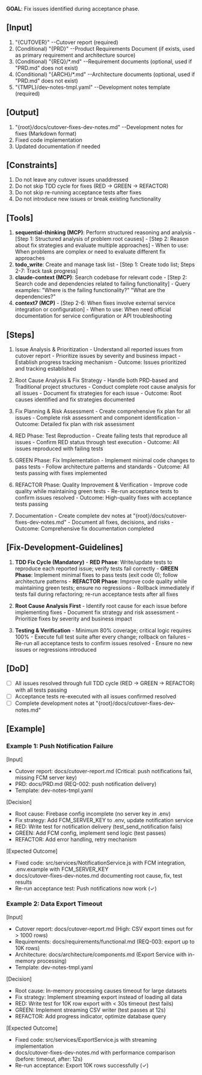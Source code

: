**GOAL**: Fix issues identified during acceptance phase.

## [Input]
  1. "{CUTOVER}" --Cutover report (required)
  2. (Conditional) "{PRD}" --Product Requirements Document (if exists, used as primary requirement and architecture source)
  3. (Conditional) "{REQ}/*.md" --Requirement documents (optional, used if "PRD.md" does not exist)
  4. (Conditional) "{ARCH}/*.md" --Architecture documents (optional, used if "PRD.md" does not exist)
  5. "{TMPL}/dev-notes-tmpl.yaml" --Development notes template (required)

## [Output]
  1. "{root}/docs/cutover-fixes-dev-notes.md" --Development notes for fixes (Markdown format)
  2. Fixed code implementation
  3. Updated documentation if needed

## [Constraints]
  1. Do not leave any cutover issues unaddressed
  2. Do not skip TDD cycle for fixes (RED → GREEN → REFACTOR)
  3. Do not skip re-running acceptance tests after fixes
  4. Do not introduce new issues or break existing functionality

## [Tools]
  1. **sequential-thinking (MCP)**: Perform structured reasoning and analysis
    - [Step 1: Structured analysis of problem root causes]
    - [Step 2: Reason about fix strategies and evaluate multiple approaches]
    - When to use: When problems are complex or need to evaluate different fix approaches
  2. **todo_write**: Create and manage task list
    - [Step 1: Create todo list; Steps 2-7: Track task progress]
  3. **claude-context (MCP)**: Search codebase for relevant code
    - [Step 2: Search code and dependencies related to failing functionality]
    - Query examples: "Where is the failing functionality?" "What are the dependencies?"
  4. **context7 (MCP)**
    - [Step 2-6: When fixes involve external service integration or configuration]
    - When to use: When need official documentation for service configuration or API troubleshooting

## [Steps]
  1. Issue Analysis & Prioritization
    - Understand all reported issues from cutover report
    - Prioritize issues by severity and business impact
    - Establish progress tracking mechanism
    - Outcome: Issues prioritized and tracking established

  2. Root Cause Analysis & Fix Strategy
    - Handle both PRD-based and Traditional project structures
    - Conduct complete root cause analysis for all issues
    - Document fix strategies for each issue
    - Outcome: Root causes identified and fix strategies documented

  3. Fix Planning & Risk Assessment
    - Create comprehensive fix plan for all issues
    - Complete risk assessment and component identification
    - Outcome: Detailed fix plan with risk assessment

  4. RED Phase: Test Reproduction
    - Create failing tests that reproduce all issues
    - Confirm RED status through test execution
    - Outcome: All issues reproduced with failing tests

  5. GREEN Phase: Fix Implementation
    - Implement minimal code changes to pass tests
    - Follow architecture patterns and standards
    - Outcome: All tests passing with fixes implemented

  6. REFACTOR Phase: Quality Improvement & Verification
    - Improve code quality while maintaining green tests
    - Re-run acceptance tests to confirm issues resolved
    - Outcome: High-quality fixes with acceptance tests passing

  7. Documentation
    - Create complete dev notes at "{root}/docs/cutover-fixes-dev-notes.md"
    - Document all fixes, decisions, and risks
    - Outcome: Comprehensive fix documentation completed

## [Fix-Development-Guidelines]
  1. **TDD Fix Cycle (Mandatory)**
    - **RED Phase**: Write/update tests to reproduce each reported issue; verify tests fail correctly
    - **GREEN Phase**: Implement minimal fixes to pass tests (exit code 0); follow architecture patterns
    - **REFACTOR Phase**: Improve code quality while maintaining green tests; ensure no regressions
    - Rollback immediately if tests fail during refactoring; re-run acceptance tests after all fixes
  
  2. **Root Cause Analysis First**
    - Identify root cause for each issue before implementing fixes
    - Document fix strategy and risk assessment
    - Prioritize fixes by severity and business impact
  
  3. **Testing & Verification**
    - Minimum 80% coverage; critical logic requires 100%
    - Execute full test suite after every change; rollback on failures
    - Re-run all acceptance tests to confirm issues resolved
    - Ensure no new issues or regressions introduced

## [DoD]
  - [ ] All issues resolved through full TDD cycle (RED → GREEN → REFACTOR) with all tests passing
  - [ ] Acceptance tests re-executed with all issues confirmed resolved
  - [ ] Complete development notes at "{root}/docs/cutover-fixes-dev-notes.md"

## [Example]

### Example 1: Push Notification Failure
[Input]
- Cutover report: docs/cutover-report.md (Critical: push notifications fail, missing FCM server key)
- PRD: docs/PRD.md (REQ-002: push notification delivery)
- Template: dev-notes-tmpl.yaml

[Decision]
- Root cause: Firebase config incomplete (no server key in .env)
- Fix strategy: Add FCM_SERVER_KEY to .env, update notification service
- RED: Write test for notification delivery (test_send_notification fails)
- GREEN: Add FCM config, implement send logic (test passes)
- REFACTOR: Add error handling, retry mechanism

[Expected Outcome]
- Fixed code: src/services/NotificationService.js with FCM integration, .env.example with FCM_SERVER_KEY
- docs/cutover-fixes-dev-notes.md documenting root cause, fix, test results
- Re-run acceptance test: Push notifications now work (✓)

### Example 2: Data Export Timeout
[Input]
- Cutover report: docs/cutover-report.md (High: CSV export times out for > 1000 rows)
- Requirements: docs/requirements/functional.md (REQ-003: export up to 10K rows)
- Architecture: docs/architecture/components.md (Export Service with in-memory processing)
- Template: dev-notes-tmpl.yaml

[Decision]
- Root cause: In-memory processing causes timeout for large datasets
- Fix strategy: Implement streaming export instead of loading all data
- RED: Write test for 10K row export with < 30s timeout (test fails)
- GREEN: Implement streaming CSV writer (test passes at 12s)
- REFACTOR: Add progress indicator, optimize database query

[Expected Outcome]
- Fixed code: src/services/ExportService.js with streaming implementation
- docs/cutover-fixes-dev-notes.md with performance comparison (before: timeout, after: 12s)
- Re-run acceptance: Export 10K rows successfully (✓)

